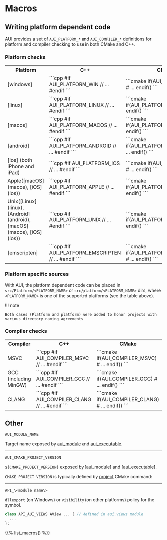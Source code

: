 # Macros

## Writing platform dependent code

AUI provides a set of `AUI_PLATFORM_*` and `AUI_COMPILER_*` definitions for platform and compiler checking to use in
both CMake and C++.

### Platform checks

<table markdown>
   <tr>
     <th>Platform</th>
     <th>C++</th>
     <th>CMake</th>
     <th>Platform specific dir(s)</th>
   </tr>
   <tr>
     <td markdown>
       [windows]
     </td>
     <td markdown>
       ```cpp
        #if AUI_PLATFORM_WIN
          // ...
        #endif
       ```
     </td>
     <td markdown>
       ```cmake
        if(AUI_PLATFORM_WIN)
          # ...
        endif()
       ```
     </td>
     <td markdown>
       src/Platform/win32
       src/platform/win32
     </td>
   </tr>

   <tr>
     <td markdown>
       [linux]
     </td>
     <td markdown>
       ```cpp
        #if AUI_PLATFORM_LINUX
          // ...
        #endif
       ```
     </td>
     <td markdown>
       ```cmake
        if(AUI_PLATFORM_LINUX)
          # ...
        endif()
       ```
     </td>
     <td markdown>
       src/Platform/linux
       src/platform/linux
     </td>
   </tr>

   <tr>
     <td markdown>
       [macos]
     </td>
     <td markdown>
       ```cpp
        #if AUI_PLATFORM_MACOS
          // ...
        #endif
       ```
     </td>
     <td markdown>
       ```cmake
        if(AUI_PLATFORM_MACOS)
          # ...
        endif()
       ```
     </td>
     <td markdown>
       src/Platform/macos
       src/platform/macos
     </td>
   </tr>

   <tr>
     <td markdown>
       [android]
     </td>
     <td markdown>
       ```cpp
        #if AUI_PLATFORM_ANDROID
          // ...
        #endif
       ```
     </td>
     <td markdown>
       ```cmake
        if(AUI_PLATFORM_ANDROID)
          # ...
        endif()
       ```
     </td>
     <td markdown>
       src/Platform/android
       src/platform/android
     </td>
   </tr>

   <tr>
     <td markdown>
       [ios] (both iPhone and iPad)
     </td>
     <td markdown>
       ```cpp
        #if AUI_PLATFORM_IOS
          // ...
        #endif
       ```
     </td>
     <td markdown>
       ```cmake
        if(AUI_PLATFORM_IOS)
          # ...
        endif()
       ```
     </td>
     <td markdown>
       src/Platform/ios
       src/platform/ios
     </td>
   </tr>

   <tr>
     <td markdown>
       Apple([macOS](macos), [iOS](ios))
     </td>
     <td markdown>
       ```cpp
        #if AUI_PLATFORM_APPLE
          // ...
        #endif
       ```
     </td>
     <td markdown>
       ```cmake
        if(AUI_PLATFORM_APPLE)
          # ...
        endif()
       ```
     </td>
     <td markdown>
       src/Platform/apple
       src/platform/apple
     </td>
   </tr>

   <tr>
     <td markdown>
       Unix([Linux](linux), [Android](android), [macOS](macos), [iOS](ios))
     </td>
     <td markdown>
       ```cpp
        #if AUI_PLATFORM_UNIX
          // ...
        #endif
       ```
     </td>
     <td markdown>
       ```cmake
        if(AUI_PLATFORM_UNIX)
          # ...
        endif()
       ```
     </td>
     <td markdown>
       src/Platform/unix
       src/platform/unix
     </td>
   </tr>

   <tr>
     <td markdown>
       [emscripten]
     </td>
     <td markdown>
       ```cpp
        #if AUI_PLATFORM_EMSCRIPTEN
          // ...
        #endif
       ```
     </td>
     <td markdown>
       ```cmake
        if(AUI_PLATFORM_EMSCRIPTEN)
          # ...
        endif()
       ```
     </td>
     <td markdown>
       src/Platform/emscripten
       src/platform/emscripten
     </td>
   </tr>
</table>

### Platform specific sources

With AUI, the platform dependent code can be placed in `src/Platform/<PLATFORM_NAME>` or `src/platform/<PLATFORM_NAME>`
dirs, where `<PLATFORM_NAME>` is one of the supported platforms (see the table above).

!!! note

    Both cases (Platform and platform) were added to honor projects with various directory naming agreements.


### Compiler checks

<table>
   <tr>
     <th>Compiler</th>
     <th>C++</th>
     <th>CMake</th>
   </tr>
   <tr>
     <td markdown>
       MSVC
     </td>
     <td markdown>
       ```cpp
        #if AUI_COMPILER_MSVC
          // ...
        #endif
       ```
     </td>
     <td markdown>
       ```cmake
        if(AUI_COMPILER_MSVC)
          # ...
        endif()
       ```
     </td>
   </tr>

   <tr>
     <td markdown>
       GCC (including MinGW)
     </td>
     <td markdown>
       ```cpp
        #if AUI_COMPILER_GCC
          // ...
        #endif
       ```
     </td>
     <td markdown>
       ```cmake
        if(AUI_COMPILER_GCC)
          # ...
        endif()
       ```
     </td>
   </tr>

   <tr>
     <td markdown>
       CLANG
     </td>
     <td markdown>
       ```cpp
        #if AUI_COMPILER_CLANG
          // ...
        #endif
       ```
     </td>
     <td markdown>
       ```cmake
        if(AUI_COMPILER_CLANG)
          # ...
        endif()
       ```
     </td>
   </tr>
</table>

## Other

`AUI_MODULE_NAME`

Target name exposed by [aui_module](aui_module.md) and [aui_executable](aui_executable.md).

---

`AUI_CMAKE_PROJECT_VERSION`

`${CMAKE_PROJECT_VERSION}` exposed by [aui_module] and [aui_executable].

`CMAKE_PROJECT_VERSION` is typically defined by [project](https://cmake.org/cmake/help/latest/command/project.html) 
CMake command:

<!-- aui:snippet test/minimal_deployment_test/CMakeLists.txt AUI_CMAKE_PROJECT_VERSION -->

---

`API_\<module name\>`

`dllexport` (on Windows) or `visibility` (on other platforms) policy for the symbol.

```cpp
class API_AUI_VIEWS AView ... { // defined in aui.views module
  ...
};
```

{{% list_macros() %}}
